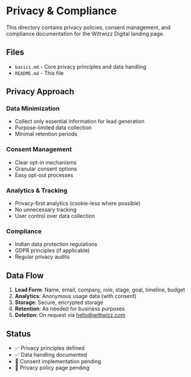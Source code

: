 # Privacy & Compliance

This directory contains privacy policies, consent management, and compliance documentation for the Wittwizz Digital landing page.

## Files
- `basics.md` - Core privacy principles and data handling
- `README.md` - This file

## Privacy Approach

### Data Minimization
- Collect only essential information for lead generation
- Purpose-limited data collection
- Minimal retention periods

### Consent Management
- Clear opt-in mechanisms
- Granular consent options
- Easy opt-out processes

### Analytics & Tracking
- Privacy-first analytics (cookie-less where possible)
- No unnecessary tracking
- User control over data collection

### Compliance
- Indian data protection regulations
- GDPR principles (if applicable)
- Regular privacy audits

## Data Flow
1. **Lead Form**: Name, email, company, role, stage, goal, timeline, budget
2. **Analytics**: Anonymous usage data (with consent)
3. **Storage**: Secure, encrypted storage
4. **Retention**: As needed for business purposes
5. **Deletion**: On request via hello@wittwizz.com

## Status
- ✅ Privacy principles defined
- ✅ Data handling documented
- 🔄 Consent implementation pending
- 🔄 Privacy policy page pending

